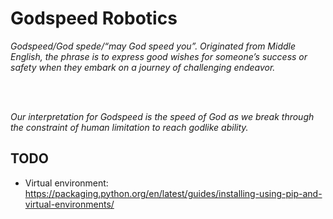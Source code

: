 # Godspeed Robotics

<em>
Godspeed/God spede/“may God speed you”.  Originated from Middle English, the phrase is to express good wishes for someone’s success or safety when they embark on a journey of challenging endeavor. 

<br><br>

Our interpretation for Godspeed is the speed of God as we break through the constraint of human limitation to reach godlike ability.
</em>

## TODO





- Virtual environment: https://packaging.python.org/en/latest/guides/installing-using-pip-and-virtual-environments/
